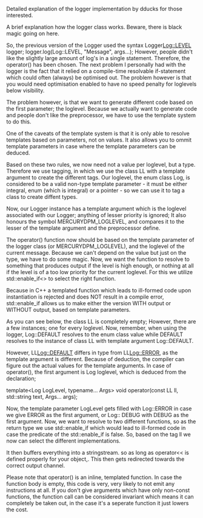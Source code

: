 Detailed explanation of the logger implementation by dducks for those interested.

A brief explanation how the logger class works. Beware, there is black magic going on here.

So, the previous version of the Logger used the syntax Logger<Log::LEVEL> logger; logger.log(Log::LEVEL, "Message",
args...); However, people didn't like the slightly large amount of log's in a single statement. Therefore, the
operator() has been chosen. The next problem I personally had with the logger is the fact that it relied on a
compile-time resolvable if-statement which could often (always) be optimised out. The problem however is that you would
need optimisation enabled to have no speed penalty for loglevels below visibility.

The problem however, is that we want to generate different code based on the first parameter; the loglevel. Because we
actually want to generate code and people don't like the preprocessor, we have to use the template system to do this.

One of the caveats of the template system is that it is only able to resolve templates based on parameters, not on
values. It also allows you to ommit template parameters in case where the template parameters can be deduced.

Based on these two rules, we now need not a value per loglevel, but a type. Therefore we use tagging, in which we use
the class LL with a template argument to create the different tags. Our loglevel, the enum class Log, is considered to
be a valid non-type template parameter - it must be either integral, enum
(which is integral) or a pointer - so we can use it to tag a class to create diffent types.

Now, our Logger instance has a template argument which is the loglevel associated with our Logger; anything of lesser
priority is ignored; It also honours the symbol MERCURYDPM_LOGLEVEL, and compares it to the lesser of the template argument
and the preprocessor define.

The operator() function now should be based on the template parameter of the logger class (or MERCURYDPM_LOGLEVEL), and the
loglevel of the current message. Because we can't depend on the value but just on the type, we have to do some magic.
Now, we want the function to resolve to something that produces output if the level is high enough, or nothing at all if
the level is of a too low priority for the current loglevel. For this we utilize std::enable_if<>
to select the right function.

Because in C++ a templated function which leads to ill-formed code upon instantiation is rejected and does NOT result in
a compile error, std::enable_if allows us to make either the version WITH output or WITHOUT output, based on template
parameters.

As you can see below, the class LL is completely empty; However, there are a few instances; one for every loglevel. Now,
remember, when using the logger, Log::DEFAULT resolves to the enum class value while DEFAULT resolves to the instance of
class LL with template argument Log::DEFAULT.

However, LL<Log::DEFAULT> differs in type from LL<Log::ERROR>, as the template argument is different. Because of
deduction, the compiler can figure out the actual values for the template arguments. In case of operator(), the first
argument is Log loglevel, which is deduced from the declaration;

template<Log LogLevel, typename... Args>
void operator(const LL<LogLevel> ll, std::string text, Args... args);

Now, the template parameter LogLevel gets filled with Log::ERROR in case we give ERROR as the first argument, or Log::
DEBUG with DEBUG as the first argument. Now, we want to resolve to two different functions, so as the return type we use
std::enable_if which would lead to ill-formed code in case the predicate of the std::enable_if is false. So, based on
the tag ll we now can select the different implementations.

It then buffers everything into a stringstream. so as long as operator<<
is defined properly for your object,. This then gets redirected towards the correct output channel.

Please note that operator() is an inline, templated function. In case the function body is empty, this code is very,
very likely to not emit any instructions at all. If you don't give arguments which have only non-const functions, the
function call can be considered invariant which means it can completely be taken out, in the case it's a seperate
function it just lowers the cost.
